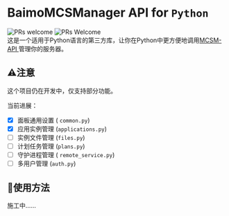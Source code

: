 # BaimoMCSManager API for `Python`
![PRs welcome](https://img.shields.io/badge/PRs-welcome-20BF20)
![PRs Welcome](https://img.shields.io/badge/Support-MCSM_9.9.0-red)  
这是一个适用于Python语言的第三方库，让你在Python中更方便地调用[MCSM-API
](https://docs.mcsmanager.com/#/zh-cn/apis/readme)管理你的服务器。

## ⚠️注意
这个项目仍在开发中，仅支持部分功能。  
  
当前进展：
 - [x] 面板通用设置 ( `common.py`)
 - [x] 应用实例管理 (`applications.py`)
 - [ ] 实例文件管理 (`files.py`)
 - [ ] 计划任务管理 (`plans.py`)
 - [ ] 守护进程管理 ( `remote_service.py`)
 - [ ] 多用户管理 (`auth.py`)

## 📖使用方法
施工中……